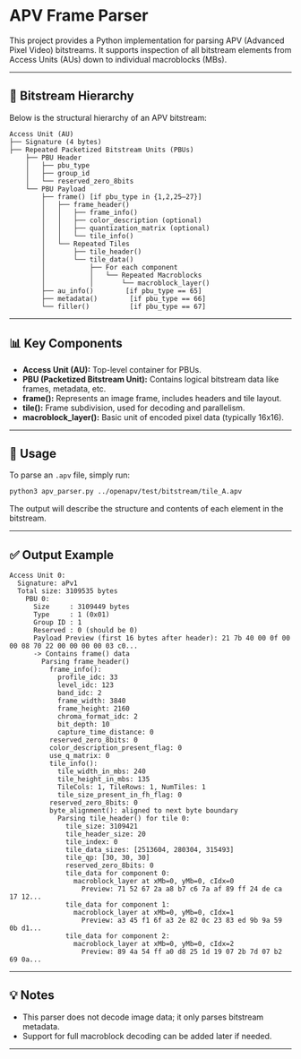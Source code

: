 # APV Frame Parser

This project provides a Python implementation for parsing APV (Advanced Pixel Video) bitstreams. It supports inspection of all bitstream elements from Access Units (AUs) down to individual macroblocks (MBs).

---

## 🔹 Bitstream Hierarchy

Below is the structural hierarchy of an APV bitstream:

```
Access Unit (AU)
├── Signature (4 bytes)
├── Repeated Packetized Bitstream Units (PBUs)
    ├── PBU Header
    │   ├── pbu_type
    │   ├── group_id
    │   └── reserved_zero_8bits
    └── PBU Payload
        ├── frame() [if pbu_type in {1,2,25–27}]
        │   ├── frame_header()
        │   │   ├── frame_info()
        │   │   ├── color_description (optional)
        │   │   ├── quantization_matrix (optional)
        │   │   └── tile_info()
        │   └── Repeated Tiles
        │       ├── tile_header()
        │       └── tile_data()
        │           ├── For each component
        │           │   └── Repeated Macroblocks
        │           │       └── macroblock_layer()
        ├── au_info()        [if pbu_type == 65]
        ├── metadata()        [if pbu_type == 66]
        └── filler()          [if pbu_type == 67]
```

---

## 📊 Key Components

* **Access Unit (AU):** Top-level container for PBUs.
* **PBU (Packetized Bitstream Unit):** Contains logical bitstream data like frames, metadata, etc.
* **frame():** Represents an image frame, includes headers and tile layout.
* **tile():** Frame subdivision, used for decoding and parallelism.
* **macroblock\_layer():** Basic unit of encoded pixel data (typically 16x16).

---

## 🚀 Usage

To parse an `.apv` file, simply run:

```bash
python3 apv_parser.py ../openapv/test/bitstream/tile_A.apv 
```

The output will describe the structure and contents of each element in the bitstream.

---

## ✅ Output Example

```
Access Unit 0:
  Signature: aPv1
  Total size: 3109535 bytes
    PBU 0:
      Size     : 3109449 bytes
      Type     : 1 (0x01)
      Group ID : 1
      Reserved : 0 (should be 0)
      Payload Preview (first 16 bytes after header): 21 7b 40 00 0f 00 00 08 70 22 00 00 00 00 03 c0...
      -> Contains frame() data
        Parsing frame_header()
          frame_info():
            profile_idc: 33
            level_idc: 123
            band_idc: 2
            frame_width: 3840
            frame_height: 2160
            chroma_format_idc: 2
            bit_depth: 10
            capture_time_distance: 0
          reserved_zero_8bits: 0
          color_description_present_flag: 0
          use_q_matrix: 0
          tile_info():
            tile_width_in_mbs: 240
            tile_height_in_mbs: 135
            TileCols: 1, TileRows: 1, NumTiles: 1
            tile_size_present_in_fh_flag: 0
          reserved_zero_8bits: 0
          byte_alignment(): aligned to next byte boundary
            Parsing tile_header() for tile 0:
              tile_size: 3109421
              tile_header_size: 20
              tile_index: 0
              tile_data_sizes: [2513604, 280304, 315493]
              tile_qp: [30, 30, 30]
              reserved_zero_8bits: 0
              tile_data for component 0:
                macroblock_layer at xMb=0, yMb=0, cIdx=0
                  Preview: 71 52 67 2a a8 b7 c6 7a af 89 ff 24 de ca 17 12...
              tile_data for component 1:
                macroblock_layer at xMb=0, yMb=0, cIdx=1
                  Preview: a3 45 f1 6f a3 2e 82 0c 23 83 ed 9b 9a 59 0b d1...
              tile_data for component 2:
                macroblock_layer at xMb=0, yMb=0, cIdx=2
                  Preview: 89 4a 54 ff a0 d8 25 1d 19 07 2b 7d 07 b2 69 0a...
```

---

## 💡 Notes

* This parser does not decode image data; it only parses bitstream metadata.
* Support for full macroblock decoding can be added later if needed.

---
